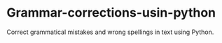 # Grammar-corrections-usin-python
Correct grammatical mistakes and wrong spellings in text using Python.
